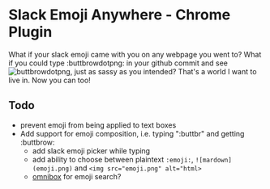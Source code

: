 # Slack Emoji Anywhere - Chrome Plugin

What if your slack emoji came with you on any webpage you went to? What if you could type :buttbrowdotpng: in your github commit and see ![buttbrowdotpng](https://emoji.slack-edge.com/T7ZGGRLGN/buttbrowdotpng/d923b0305524f93e.gif), just as sassy as you intended? That's a world I want to live in. Now you can too!

## Todo

* prevent emoji from being applied to text boxes
* Add support for emoji composition, i.e. typing ":buttbr" and getting :buttbrow:
  * add slack emoji picker while typing
  * add ability to choose between plaintext `:emoji:`, `![mardown](emoji.png)` and `<img src="emoji.png" alt="html>`
  * [omnibox](https://developer.chrome.com/extensions/user_interface#omnibox) for emoji search?
